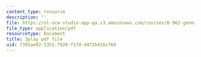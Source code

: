 ```yaml
---
content_type: resource
description: ''
file: https://ol-ocw-studio-app-qa.s3.amazonaws.com/courses/8-962-general-relativity-spring-2020/7395ae025351f820f17dd472b416c76d_9lIgAPvppk0.pdf
file_type: application/pdf
resourcetype: Document
title: 3play pdf file
uid: 7395ae02-5351-f820-f17d-d472b416c76d
---
```

